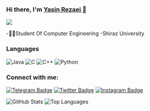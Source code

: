 ### Hi there, I'm [Yasin Rezaei ](https://www.github.com/yasinrezaei)👋

![](https://visitor-badge.glitch.me/badge?page_id=yasinrezaei.yasinrezaei)

  <!-- - 🌱 I’m currently learning everything -->
  -👨‍🎓Student Of Computer Engineering
  -Shiraz University
  
### Languages
![Java](https://img.shields.io/badge/-Java-000?&logo=Java&logoColor=007396)
![C](https://img.shields.io/badge/-C-000?&logo=C)
![C++](https://img.shields.io/badge/-C++-000?&logo=c%2b%2b&logoColor=00599C)
![Python](https://img.shields.io/badge/-Python-000?&logo=python)





### Connect with me:

[![Telegram Badge](https://img.shields.io/badge/-Gmail-0088cc?style=flat-square&logo=Gmail&logoColor=white&color=red)](mailto:yasinrezaei@hotmail.com)
[![Twitter Badge](https://img.shields.io/badge/-Twitter-00acee?style=flat-square&logo=Twitter&logoColor=white)](https://twitter.com/yasinrezaeo014)
[![Instagram Badge](https://img.shields.io/badge/-Instagram-e4405f?style=flat-square&logo=Instagram&logoColor=white)](https://instagram.com/yasinrzi)

![GitHub Stats](https://github-readme-stats.vercel.app/api?username=yasinrezaei&show_icons=true&line_height=40&theme=algolia)
![Top Languages](https://github-readme-stats.vercel.app/api/top-langs/?username=yasinrezaei&show_icons=true&theme=algolia)
